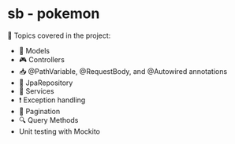 # sb - pokemon

📝 Topics covered in the project:

* 🧩 Models
* 🎮 Controllers
* 📥 @PathVariable, @RequestBody, and @Autowired annotations
* 💾 JpaRepository
* 🚀 Services
* ❗ Exception handling
* 📄 Pagination
* 🔍 Query Methods
* Unit testing with Mockito
